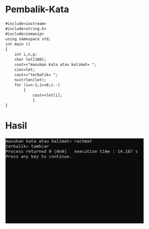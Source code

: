 # Pembalik-Kata
    #include<iostream>
    #include<string.h>
    #include<iomanip>
    using namespace std;
    int main ()
    {
        int i,n,p;
        char let[100];
        cout<<"masukan kata atau kalimat= ";
        cin>>let;
        cout<<"terbalik= ";
        n=strlen(let);
        for (i=n-1;i>=0;i--)
            {
                cout<<let[i];
                }
    }
   # Hasil
   ![img](https://raw.githubusercontent.com/AminPriadi/Pembalik-Kata/master/pembalik%20kata.png)
